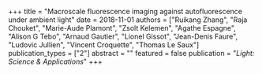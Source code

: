 +++
title = "Macroscale fluorescence imaging against autofluorescence under ambient light"
date = 2018-11-01
authors = ["Ruikang Zhang", "Raja Chouket", "Marie-Aude Plamont", "Zsolt Kelemen", "Agathe Espagne", "Alison G Tebo", "Arnaud Gautier", "Lionel Gissot", "Jean-Denis Faure", "Ludovic Jullien", "Vincent Croquette", "Thomas Le Saux"]
publication_types = ["2"]
abstract = ""
featured = false
publication = "*Light: Science & Applications*"
+++

